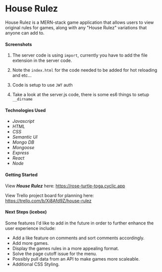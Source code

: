 
# House Rulez

House Rulez is a MERN-stack game application that allows users to view original rules for games, along with any "House Rulez" variations that anyone can add to. 

#### Screenshots

1. The server code is using `import`, currently you have to add the file extension in the server code. 

2.  Note the `index.html` for the code needed to be added for hot reloading and etc... 

3. Code is setup to use `JWT` auth

4. Take a look at the server.js code, there is some es6 things to setup `__dirname`


#### Technologies Used

<ul>
    <li><em>Javascript</em></li>
    <li><em>HTML</em></li>
    <li><em>CSS</em></li>
    <li><em>Semantic UI</em></li>
    <li><em>Mongo DB</em></li>
    <li><em>Mongoose</em></li>
    <li><em>Express</em></li>
    <li><em>React</em></li>
    <li><em>Node</em></li>
</ul>

#### Getting Started

View <strong><em>House Rulez</em></strong> here: https://rose-turtle-toga.cyclic.app

View Trello project board for planning here: https://trello.com/b/Xi8Afd9Z/house-rulez


#### Next Steps (icebox)

Some features I'd like to add in the future in order to further enhance the user experience include:
<ul>
    <li>Add a like feature on comments and sort comments accordingly.</li>
    <li>Add more games.</li>
    <li>Display the games rules in a more appealing format.</li>
    <li>Solve the page cutoff issue for the menu.</li>
    <li>Possibly pull data from an API to make games more scaleable.</li>
    <li>Additional CSS Styling.</li>
</ul>
